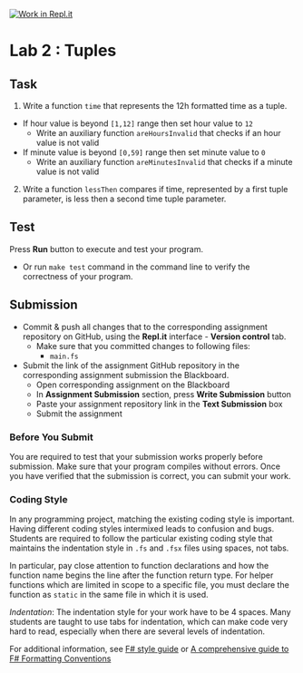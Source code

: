 [![Work in Repl.it](https://classroom.github.com/assets/work-in-replit-14baed9a392b3a25080506f3b7b6d57f295ec2978f6f33ec97e36a161684cbe9.svg)](https://classroom.github.com/online_ide?assignment_repo_id=4186278&assignment_repo_type=AssignmentRepo)
# Lab 2 : Tuples

## Task

1. Write a function `time` that represents the 12h formatted time as a tuple.
  - If hour value is beyond `[1,12]` range then set hour value to `12`
    - Write an auxiliary function `areHoursInvalid` that checks if an hour value is not valid
  - If minute value is beyond `[0,59]` range then set minute value to `0`
    - Write an auxiliary function `areMinutesInvalid` that checks if a minute value is not valid
2. Write a function `lessThen` compares if time, represented by a first tuple parameter, is less then a second time tuple parameter.

## Test

Press **Run** button to execute and test your program.

- Or run `make test` command in the command line to verify the correctness of your program.

## Submission

- Commit & push all changes that to the corresponding assignment repository on GitHub, using the **Repl.it** interface - **Version control** tab.
  - Make sure that you committed changes to following files:
    - `main.fs`
- Submit the link of the assignment GitHub repository in the corresponding assignment submission the Blackboard.
  - Open corresponding assignment on the Blackboard
  - In **Assignment Submission** section, press **Write Submission** button
  - Paste your assignment repository link in the **Text Submission** box
  - Submit the assignment

### Before You Submit

You are required to test that your submission works properly before submission. Make sure that your program compiles without errors. Once you have verified that the submission is correct, you can submit your work.

### Coding Style

In any programming project, matching the existing coding style is important. Having different coding styles intermixed leads to confusion and bugs. Students are required to follow the particular existing coding style that maintains the indentation style in `.fs` and `.fsx` files using spaces, not tabs.

In particular, pay close attention to function declarations and how the function name begins the line after the function return type. For helper functions which are limited in scope to a specific file, you must declare the function as `static` in the same file in which it is used.

*Indentation*: The indentation style for your work have to be 4 spaces. Many students are taught to use tabs for indentation, which can make code very hard to read, especially when there are several levels of indentation.

For additional information, see [F# style guide](https://docs.microsoft.com/en-us/dotnet/fsharp/style-guide/) or [A comprehensive guide to F# Formatting Conventions](https://github.com/fsprojects/fantomas/blob/master/docs/FormattingConventions.md)
